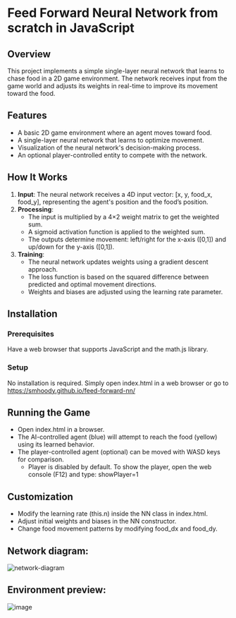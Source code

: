 
# Feed Forward Neural Network from scratch in JavaScript

## Overview

This project implements a simple single-layer neural network that learns to chase food in a 2D game environment. The network receives input from the game world and adjusts its weights in real-time to improve its movement toward the food.

## Features
- A basic 2D game environment where an agent moves toward food.
- A single-layer neural network that learns to optimize movement.
- Visualization of the neural network's decision-making process.
- An optional player-controlled entity to compete with the network.


## How It Works
1. **Input**: The neural network receives a 4D input vector: [x, y, food_x, food_y], representing the agent's position and the food’s position.
2. **Processing**:
    - The input is multiplied by a 4×2 weight matrix to get the weighted sum.
    - A sigmoid activation function is applied to the weighted sum.
    - The outputs determine movement: left/right for the x-axis ([0,1]) and up/down for the y-axis ([0,1]).
3. **Training**:
    - The neural network updates weights using a gradient descent approach.
    - The loss function is based on the squared difference between predicted and optimal movement directions.
    - Weights and biases are adjusted using the learning rate parameter.


## Installation
### Prerequisites
Have a web browser that supports JavaScript and the math.js library.
### Setup
No installation is required. Simply open index.html in a web browser or go to https://smhoody.github.io/feed-forward-nn/


## Running the Game
- Open index.html in a browser.
- The AI-controlled agent (blue) will attempt to reach the food (yellow) using its learned behavior.
- The player-controlled agent (optional) can be moved with WASD keys for comparison.
    - Player is disabled by default. To show the player, open the web console (F12) and type: showPlayer=1


## Customization
- Modify the learning rate (this.n) inside the NN class in index.html.
- Adjust initial weights and biases in the NN constructor.
- Change food movement patterns by modifying food_dx and food_dy.

## Network diagram:
![network-diagram](https://github.com/user-attachments/assets/842b38b1-9740-490b-9c22-f3fa8f0c7838)

## Environment preview:
![image](https://github.com/user-attachments/assets/9e3229b6-3ed7-440a-8b7e-ece543d0d7a9)
